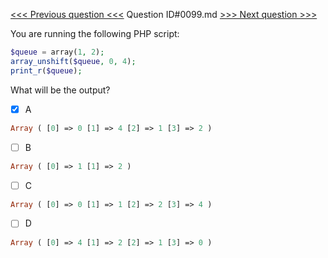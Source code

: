 [<<< Previous question <<<](0098.md)  Question ID#0099.md  [>>> Next question >>>](0100.md) 

You are running the following PHP script:
```php
$queue = array(1, 2);
array_unshift($queue, 0, 4);
print_r($queue);
```
What will be the output?

- [x] A
```php
Array ( [0] => 0 [1] => 4 [2] => 1 [3] => 2 )
```

- [ ] B
```php
Array ( [0] => 1 [1] => 2 )
```

- [ ] C
```php
Array ( [0] => 0 [1] => 1 [2] => 2 [3] => 4 )
```

- [ ] D
```php
Array ( [0] => 4 [1] => 2 [2] => 1 [3] => 0 )
```

